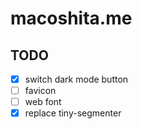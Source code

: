 # macoshita.me

## TODO

- [x] switch dark mode button
- [ ] favicon
- [ ] web font
- [x] replace tiny-segmenter

